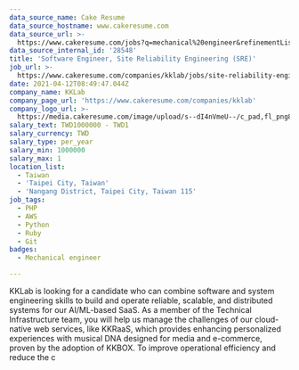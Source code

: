 ```yaml
---
data_source_name: Cake Resume
data_source_hostname: www.cakeresume.com
data_source_url: >-
  https://www.cakeresume.com/jobs?q=mechanical%20engineer&refinementList%5Blang_name%5D%5B0%5D=English&refinementList%5Bsalary_type%5D=per_year&range%5Bsalary_range%5D%5Bmin%5D=1000000&page=3
data_source_internal_id: '28548'
title: 'Software Engineer, Site Reliability Engineering (SRE)'
job_url: >-
  https://www.cakeresume.com/companies/kklab/jobs/site-reliability-engineer-54def9
date: 2021-04-12T08:49:47.044Z
company_name: KKLab
company_page_url: 'https://www.cakeresume.com/companies/kklab'
company_logo_url: >-
  https://media.cakeresume.com/image/upload/s--dI4nVmeU--/c_pad,fl_png8,h_200,w_200/v1618212813/udph96haejjesotcrlt7.png
salary_text: TWD1000000 - TWD1
salary_currency: TWD
salary_type: per_year
salary_min: 1000000
salary_max: 1
location_list:
  - Taiwan
  - 'Taipei City, Taiwan'
  - 'Nangang District, Taipei City, Taiwan 115'
job_tags:
  - PHP
  - AWS
  - Python
  - Ruby
  - Git
badges:
  - Mechanical engineer

---
```


KKLab is looking for a candidate who can combine software and system engineering skills to build and operate reliable, scalable, and distributed systems for our AI/ML-based SaaS. As a member of the Technical Infrastructure team, you will help us manage the challenges of our cloud-native web services, like KKRaaS, which provides enhancing personalized experiences with musical DNA designed for media and e-commerce, proven by the adoption of KKBOX. To improve operational efficiency and reduce the c